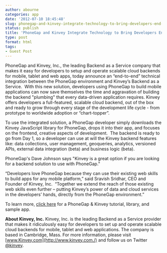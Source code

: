 ```yaml
---
author: abourne
categories: app
date: '2012-07-10 18:45:48'
slug: phonegap-and-kinvey-integrate-technology-to-bring-developers-end-to-end-integration
status: publish
title: 'PhoneGap and Kinvey Integrate Technology to Bring Developers End-to-End Integration '
type: post
format: html
tags:
- Guest Post
---
```


PhoneGap and Kinvey, Inc., the leading Backend as a Service company that makes it easy for developers to setup and operate scalable cloud backends for mobile, tablet and web apps, today announce an “end-to-end” technical integration between the PhoneGap environment and Kinvey’s Backend as a Service.  With this new solution, developers using PhoneGap to build mobile applications can now save themselves the time and aggravation of building the backend "plumbing" that every data-driven application requires. Kinvey offers developers a full-featured, scalable cloud backend, out of the box and ready to grow through every stage of the development life cycle - from prototype to worldwide adoption or “chart-topper”.

To use the integrated solution, a PhoneGap developer simply downloads the Kinvey JavaScript library for PhoneGap, drops it into their app, and focuses on the frontend, creative aspects of development.  The backend is ready to go from Day 1, so a developer can use at will the Kinvey backend features like: data collections, user management, geoqueries, analytics, versioned APIs, external data integration (beta) and business logic (beta).

PhoneGap's Dave Johnson says "Kinvey is a great option if you are looking for a backend solution to use with PhoneGap."

“Developers love PhoneGap because they can use their existing web skills to build apps for any mobile platform,” said Sravish Sridhar, CEO and Founder of Kinvey, Inc.  “Together we extend the reach of those existing web skills even further – putting Kinvey’s power of data and cloud services in the developers’ hands, directly from the PhoneGap environment.”

To learn more, [click here](https://console.kinvey.com/#phonegap) for a PhoneGap & Kinvey tutorial, library, and sample app.

**About Kinvey, Inc.** Kinvey, Inc. is the leading Backend as a Service provider that makes it ridiculously easy for developers to set up and operate scalable cloud backends for mobile, tablet and web applications. The company is based in Cambridge, Mass. For more information, please visit [www.Kinvey.com](http://www.kinvey.com./) and follow us on Twitter [@kinvey](http://twitter.com/kinvey).
